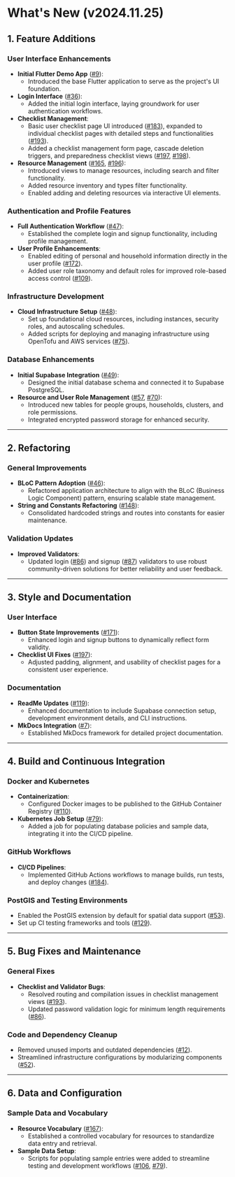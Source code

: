 # What's New (v2024.11.25)

## **1. Feature Additions**

### **User Interface Enhancements**
- **Initial Flutter Demo App** ([#9](https://github.com/uw-ssec/post-disaster-comms/pull/9)):  
  - Introduced the base Flutter application to serve as the project's UI foundation.
- **Login Interface** ([#36](https://github.com/uw-ssec/post-disaster-comms/pull/36)):  
  - Added the initial login interface, laying groundwork for user authentication workflows.
- **Checklist Management**:  
  - Basic user checklist page UI introduced ([#183](https://github.com/uw-ssec/post-disaster-comms/pull/183)), expanded to individual checklist pages with detailed steps and functionalities ([#193](https://github.com/uw-ssec/post-disaster-comms/pull/193)).  
  - Added a checklist management form page, cascade deletion triggers, and preparedness checklist views ([#197](https://github.com/uw-ssec/post-disaster-comms/pull/197), [#198](https://github.com/uw-ssec/post-disaster-comms/pull/198)).  
- **Resource Management** ([#165](https://github.com/uw-ssec/post-disaster-comms/pull/165), [#196](https://github.com/uw-ssec/post-disaster-comms/pull/196)):  
  - Introduced views to manage resources, including search and filter functionality.  
  - Added resource inventory and types filter functionality.  
  - Enabled adding and deleting resources via interactive UI elements.

### **Authentication and Profile Features**
- **Full Authentication Workflow** ([#47](https://github.com/uw-ssec/post-disaster-comms/pull/47)):  
  - Established the complete login and signup functionality, including profile management.  
- **User Profile Enhancements**:  
  - Enabled editing of personal and household information directly in the user profile ([#172](https://github.com/uw-ssec/post-disaster-comms/pull/172)).  
  - Added user role taxonomy and default roles for improved role-based access control ([#109](https://github.com/uw-ssec/post-disaster-comms/pull/109)).

### **Infrastructure Development**
- **Cloud Infrastructure Setup** ([#48](https://github.com/uw-ssec/post-disaster-comms/pull/48)):  
  - Set up foundational cloud resources, including instances, security roles, and autoscaling schedules.  
  - Added scripts for deploying and managing infrastructure using OpenTofu and AWS services ([#75](https://github.com/uw-ssec/post-disaster-comms/pull/75)).

### **Database Enhancements**
- **Initial Supabase Integration** ([#49](https://github.com/uw-ssec/post-disaster-comms/pull/49)):  
  - Designed the initial database schema and connected it to Supabase PostgreSQL.  
- **Resource and User Role Management** ([#57](https://github.com/uw-ssec/post-disaster-comms/pull/57), [#70](https://github.com/uw-ssec/post-disaster-comms/pull/70)):  
  - Introduced new tables for people groups, households, clusters, and role permissions.  
  - Integrated encrypted password storage for enhanced security.

---

## **2. Refactoring**

### **General Improvements**
- **BLoC Pattern Adoption** ([#46](https://github.com/uw-ssec/post-disaster-comms/pull/46)):  
  - Refactored application architecture to align with the BLoC (Business Logic Component) pattern, ensuring scalable state management.  
- **String and Constants Refactoring** ([#148](https://github.com/uw-ssec/post-disaster-comms/pull/148)):  
  - Consolidated hardcoded strings and routes into constants for easier maintenance.

### **Validation Updates**
- **Improved Validators**:  
  - Updated login ([#86](https://github.com/uw-ssec/post-disaster-comms/pull/86)) and signup ([#87](https://github.com/uw-ssec/post-disaster-comms/pull/87)) validators to use robust community-driven solutions for better reliability and user feedback.

---

## **3. Style and Documentation**

### **User Interface**
- **Button State Improvements** ([#171](https://github.com/uw-ssec/post-disaster-comms/pull/171)):  
  - Enhanced login and signup buttons to dynamically reflect form validity.  
- **Checklist UI Fixes** ([#197](https://github.com/uw-ssec/post-disaster-comms/pull/197)):  
  - Adjusted padding, alignment, and usability of checklist pages for a consistent user experience.

### **Documentation**
- **ReadMe Updates** ([#119](https://github.com/uw-ssec/post-disaster-comms/pull/119)):  
  - Enhanced documentation to include Supabase connection setup, development environment details, and CLI instructions.  
- **MkDocs Integration** ([#7](https://github.com/uw-ssec/post-disaster-comms/pull/7)):  
  - Established MkDocs framework for detailed project documentation.

---

## **4. Build and Continuous Integration**

### **Docker and Kubernetes**
- **Containerization**:  
  - Configured Docker images to be published to the GitHub Container Registry ([#110](https://github.com/uw-ssec/post-disaster-comms/pull/110)).  
- **Kubernetes Job Setup** ([#79](https://github.com/uw-ssec/post-disaster-comms/pull/79)):  
  - Added a job for populating database policies and sample data, integrating it into the CI/CD pipeline.

### **GitHub Workflows**
- **CI/CD Pipelines**:  
  - Implemented GitHub Actions workflows to manage builds, run tests, and deploy changes ([#184](https://github.com/uw-ssec/post-disaster-comms/pull/184)).

### **PostGIS and Testing Environments**
- Enabled the PostGIS extension by default for spatial data support ([#53](https://github.com/uw-ssec/post-disaster-comms/pull/53)).  
- Set up CI testing frameworks and tools ([#129](https://github.com/uw-ssec/post-disaster-comms/pull/129)).

---

## **5. Bug Fixes and Maintenance**

### **General Fixes**
- **Checklist and Validator Bugs**:  
  - Resolved routing and compilation issues in checklist management views ([#193](https://github.com/uw-ssec/post-disaster-comms/pull/193)).  
  - Updated password validation logic for minimum length requirements ([#86](https://github.com/uw-ssec/post-disaster-comms/pull/86)).

### **Code and Dependency Cleanup**
- Removed unused imports and outdated dependencies ([#12](https://github.com/uw-ssec/post-disaster-comms/pull/12)).  
- Streamlined infrastructure configurations by modularizing components ([#52](https://github.com/uw-ssec/post-disaster-comms/pull/52)).

---

## **6. Data and Configuration**

### **Sample Data and Vocabulary**
- **Resource Vocabulary** ([#167](https://github.com/uw-ssec/post-disaster-comms/pull/167)):  
  - Established a controlled vocabulary for resources to standardize data entry and retrieval.  
- **Sample Data Setup**:  
  - Scripts for populating sample entries were added to streamline testing and development workflows ([#106](https://github.com/uw-ssec/post-disaster-comms/pull/106), [#79](https://github.com/uw-ssec/post-disaster-comms/pull/79)).

